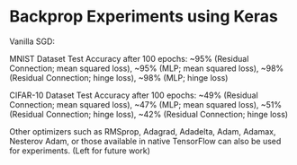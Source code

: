 # Backprop Experiments using Keras
Vanilla SGD:

MNIST Dataset Test Accuracy after 100 epochs: ~95% (Residual Connection; mean squared loss), ~95% (MLP; mean squared loss), ~98% (Residual Connection; hinge loss), ~98% (MLP; hinge loss)  

CIFAR-10 Dataset Test Accuracy after 100 epochs: ~49% (Residual Connection; mean squared loss), ~47% (MLP; mean squared loss), ~51% (Residual Connection; hinge loss), ~42% (Residual Connection; hinge loss) 

Other optimizers such as RMSprop, Adagrad, Adadelta, Adam, Adamax, Nesterov Adam, or those available in native TensorFlow can also be used for experiments. (Left for future work)
